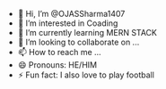 - 👋 Hi, I’m @OJASSharma1407
- 👀 I’m interested in Coading 
- 🌱 I’m currently learning MERN STACK 
- 💞️ I’m looking to collaborate on ...
- 📫 How to reach me ...
- 😄 Pronouns: HE/HIM
- ⚡ Fun fact: I also love to play football

<!---
OJASSharma1407/OJASSharma1407 is a ✨ special ✨ repository because its `README.md` (this file) appears on your GitHub profile.
You can click the Preview link to take a look at your changes.
--->
